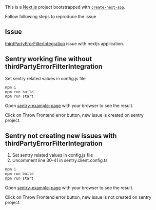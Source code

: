 This is a [Next.js](https://nextjs.org/) project bootstrapped with [`create-next-app`](https://github.com/vercel/next.js/tree/canary/packages/create-next-app).

Follow following steps to reproduce the issue

## Issue

[thirdPartyErorFilterIntegration](https://docs.sentry.io/platforms/javascript/guides/hapi/configuration/filtering/#using-thirdpartyerrorfilterintegration) issue with nextjs application.

## Sentry working fine without thirdPartyErrorFilterIntegration

Set sentry related values in config.js file

```bash
npm i
npm run build
npm run start
```

Open [sentry-example-page](http://localhost:3719/sentry-example-page) with your browser to see the result.

Click on Throw Frontend error button, new issue is created on sentry project.

## Sentry not creating new issues with thirdPartyErrorFilterIntegration

1. Set sentry related values in config.js file
2. Uncomment line 30-41 in sentry.client.config.ts

```bash
npm i
npm run build
npm run start
```

Open [sentry-example-page](http://localhost:3719/sentry-example-page) with your browser to see the result.

Click on Throw Frontend error button, new issue is not created on sentry project.
